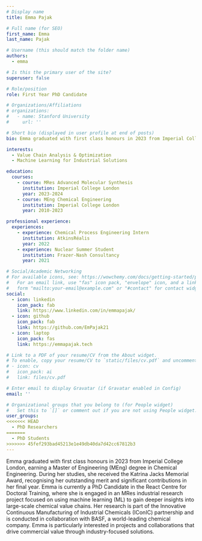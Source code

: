 ```yaml
---
# Display name
title: Emma Pajak

# Full name (for SEO)
first_name: Emma
last_name: Pajak

# Username (this should match the folder name)
authors:
  - emma

# Is this the primary user of the site?
superuser: false

# Role/position
role: First Year PhD Candidate

# Organizations/Affiliations
# organizations:
#   - name: Stanford University
#     url: ''

# Short bio (displayed in user profile at end of posts)
bio: Emma graduated with first class honours in 2023 from Imperial College London, earning a Master of Engineering (MEng) degree in Chemical Engineering. During her studies, she received the Katrina Jacks Memorial Award, recognising her outstanding merit and significant contributions in her final year. Emma is currently a PhD Candidate in the React Centre for Doctoral Training, where she is engaged in an MRes industrial research project focused on using machine learning (ML) to gain deeper insights into large-scale chemical value chains. Her research is part of the Innovative Continuous Manufacturing of Industrial Chemicals (IConIC) partnership and is conducted in collaboration with BASF, a world-leading chemical company. Emma is particularly interested in projects and collaborations that drive commercial value through industry-focused solutions.

interests:
  - Value Chain Analysis & Optimization
  - Machine Learning for Industrial Solutions

education:
  courses:
    - course: MRes Advanced Molecular Synthesis
      institution: Imperial College London
      year: 2023-2024
    - course: MEng Chemical Engineering
      institution: Imperial College London
      year: 2010-2023

professional experience:
  experiences:
    - experience: Chemical Process Engineering Intern
      institution: AtkinsRéalis
      year: 2022
    - experience: Nuclear Summer Student
      institution: Frazer-Nash Consultancy
      year: 2021

# Social/Academic Networking
# For available icons, see: https://wowchemy.com/docs/getting-started/page-builder/#icons
#   For an email link, use "fas" icon pack, "envelope" icon, and a link in the
#   form "mailto:your-email@example.com" or "#contact" for contact widget.
social:
  - icon: linkedin
    icon_pack: fab
    link: https://www.linkedin.com/in/emmapajak/
  - icon: github
    icon_pack: fab
    link: https://github.com/EmPajak21
  - icon: laptop
    icon_pack: fas
    link: https://emmapajak.tech

# Link to a PDF of your resume/CV from the About widget.
# To enable, copy your resume/CV to `static/files/cv.pdf` and uncomment the lines below.
# - icon: cv
#   icon_pack: ai
#   link: files/cv.pdf

# Enter email to display Gravatar (if Gravatar enabled in Config)
email: ''

# Organizational groups that you belong to (for People widget)
#   Set this to `[]` or comment out if you are not using People widget.
user_groups:
<<<<<<< HEAD
  - PhD Researchers
=======
  - PhD Students
>>>>>>> 45fef293bad45213e1e49db40da7d42cc67812b3
---
```


Emma graduated with first class honours in 2023 from Imperial College London, earning a Master of Engineering (MEng) degree in Chemical Engineering. During her studies, she received the Katrina Jacks Memorial Award, recognising her outstanding merit and significant contributions in her final year. Emma is currently a PhD Candidate in the React Centre for Doctoral Training, where she is engaged in an MRes industrial research project focused on using machine learning (ML) to gain deeper insights into large-scale chemical value chains. Her research is part of the Innovative Continuous Manufacturing of Industrial Chemicals (IConIC) partnership and is conducted in collaboration with BASF, a world-leading chemical company. Emma is particularly interested in projects and collaborations that drive commercial value through industry-focused solutions.